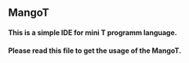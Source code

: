 ## MangoT

#### This is a simple IDE for mini T programm language.
#### Please read this file to get the usage of the MangoT.


